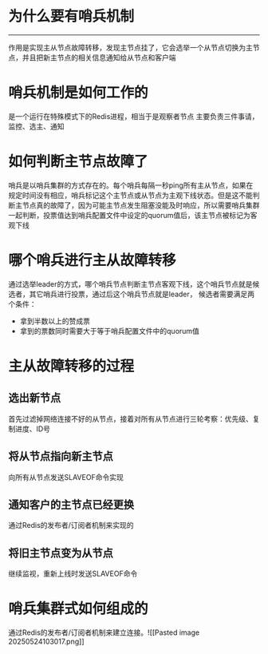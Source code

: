 # 为什么要有哨兵机制
****
作用是实现主从节点故障转移，发现主节点挂了，它会选举一个从节点切换为主节点，并且把新主节点的相关信息通知给从节点和客户端

# 哨兵机制是如何工作的
是一个运行在特殊模式下的Redis进程，相当于是观察者节点
主要负责三件事请，监控、选主、通知

# 如何判断主节点故障了
哨兵是以哨兵集群的方式存在的。每个哨兵每隔一秒ping所有主从节点，如果在规定时间没有相应，哨兵标记这个主节点或从节点为主观下线状态。但是这不能判断主节点真的故障了，因为可能主节点发生阻塞没能及时响应，所以需要哨兵集群一起判断，投票值达到哨兵配置文件中设定的quorum值后，该主节点被标记为客观下线

# 哪个哨兵进行主从故障转移
通过选举leader的方式，哪个哨兵节点判断主节点客观下线，这个哨兵节点就是候选者，其它哨兵进行投票，通过后这个哨兵节点就是leader，
候选者需要满足两个条件：
- 拿到半数以上的赞成票
- 拿到的票数同时需要大于等于哨兵配置文件中的quorum值

# 主从故障转移的过程

## 选出新节点
首先过滤掉网络连接不好的从节点，接着对所有从节点进行三轮考察：优先级、复制进度、ID号

## 将从节点指向新主节点
向所有从节点发送SLAVEOF命令实现

## 通知客户的主节点已经更换
通过Redis的发布者/订阅者机制来实现的

## 将旧主节点变为从节点
继续监视，重新上线时发送SLAVEOF命令

# 哨兵集群式如何组成的
通过Redis的发布者/订阅者机制来建立连接。![[Pasted image 20250524103017.png]]

